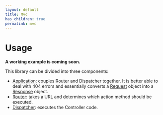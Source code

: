 ```yaml
---
layout: default
title: Mvc
has_children: true
permalink: mvc
---
```




# Usage

**A working example is coming soon.**

This library can be divided into three components:
* [Application](https://github.com/SidRoberts/centum/blob/development/src/Mvc/Application.php):
  couples Router and Dispatcher together.
  It is better able to deal with 404 errors and essentially converts a [Request](https://github.com/SidRoberts/centum/blob/development/src/Http/Request.php) object into a [Response](https://github.com/SidRoberts/centum/blob/development/src/Http/Response.php) object.
* [Router](https://github.com/SidRoberts/centum/blob/development/src/Mvc/Router.php):
  takes a URL and determines which action method should be executed.
* [Dispatcher](https://github.com/SidRoberts/centum/blob/development/src/Mvc/Dispatcher.php):
  executes the Controller code.
